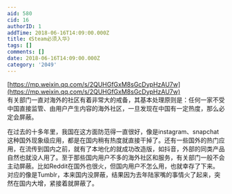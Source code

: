 ```yaml
---
aid: 580
cid: 16
authorID: 1
addTime: 2018-06-16T14:09:00.000Z
title: 《Steam必须入华》
tags: []
comments: []
date: 2018-06-16T14:09:00.000Z
category: '2049'
---
```


[https://mp.weixin.qq.com/s/2QUHGfGxM8sGcDypHzAU7w](https://mp.weixin.qq.com/s/2QUHGfGxM8sGcDypHzAU7w)  
有关部门一直对海外的社区有着非常大的戒备，其基本处理原则是：任何一家不受中国直接监管、由用户产生内容的海外社区，一旦发现在中国有一定热度，那么必定会屏蔽。

在过去的十多年里，我国在这方面防范得一直很好，像是instagram、snapchat这种国外现象级应用，都是在国内稍有热度就直接干掉了。还有一些国外的热门应用，在流传到国内之前，就有了本地化的就成功改造版，如抖音，外部的同类产品自然也就没人用了。至于那些国内用户不多的海外社区和服务，有关部门一般不会主动屏蔽。比如Reddit在国外也很火，但国内用户不怎么用，也就幸存了下来。对应的像是Tumblr，本来国内没屏蔽，结果因为去年陆家嘴的事情火了起来，突然在国内大增，紧接着就屏蔽了。
